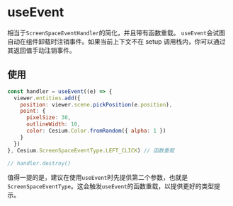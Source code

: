 # useEvent

相当于`ScreenSpaceEventHandler`的简化，并且带有函数重载。
`useEvent`会试图自动在组件卸载时注销事件。如果当前上下文不在 setup 调用栈内，你可以通过其返回值手动注销事件。

## 使用

```js {10}
const handler = useEvent((e) => {
  viewer.entities.add({
    position: viewer.scene.pickPosition(e.position),
    point: {
      pixelSize: 30,
      outlineWidth: 10,
      color: Cesium.Color.fromRandom({ alpha: 1 })
    }
  })
}, Cesium.ScreenSpaceEventType.LEFT_CLICK) // 函数重载

// handler.destroy()
```

值得一提的是，建议在使用`useEvent`时先提供第二个参数，也就是`ScreenSpaceEventType`。这会触发`useEvent`的函数重载，以提供更好的类型提示。
